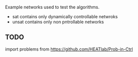 
Example networks used to test the algorithms.

 - sat contains only dynamically controllable netwroks
 - unsat contains only non pntrollable networks


## TODO

import problems from https://github.com/HEATlab/Prob-in-Ctrl